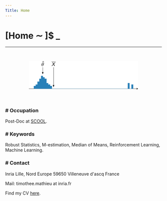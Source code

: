```yaml
---
Title: Home
---
```


# [Home ∼ ]$ _

---

&nbsp;
<p align="center">

<img src="/assets/histo.png" width="70%">

</p>
&nbsp;

### \# Occupation
Post-Doc at [SCOOL](https://team.inria.fr/scool/).

### \# Keywords
Robust Statistics, M-estimation, Median of Means, Reinforcement Learning, Machine Learning.


### \# Contact

Inria Lille, Nord Europe
59650 Villeneuve d'ascq
France

Mail: timothee.mathieu at inria.fr

Find my CV <a href="/assets/cv.pdf" target="_blank">here</a>.
